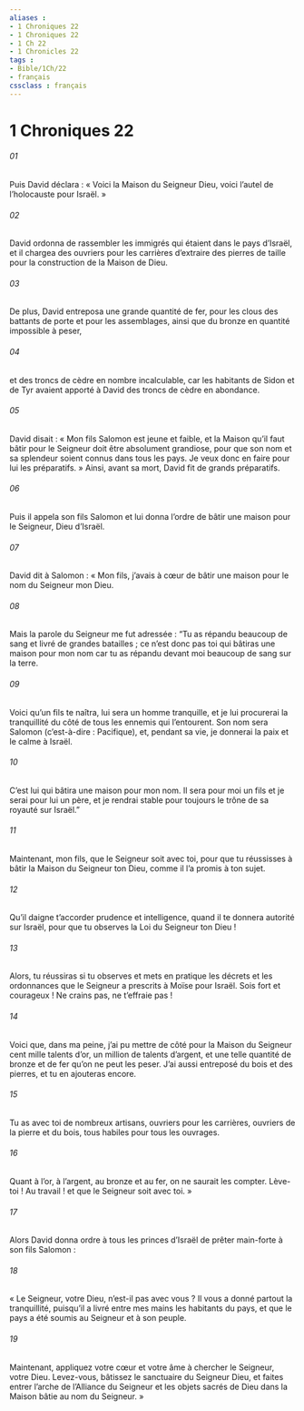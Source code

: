 ```yaml
---
aliases : 
- 1 Chroniques 22
- 1 Chroniques 22
- 1 Ch 22
- 1 Chronicles 22
tags : 
- Bible/1Ch/22
- français
cssclass : français
---
```


# 1 Chroniques 22

###### 01
Puis David déclara : « Voici la Maison du Seigneur Dieu, voici l’autel de l’holocauste pour Israël. »
###### 02
David ordonna de rassembler les immigrés qui étaient dans le pays d’Israël, et il chargea des ouvriers pour les carrières d’extraire des pierres de taille pour la construction de la Maison de Dieu.
###### 03
De plus, David entreposa une grande quantité de fer, pour les clous des battants de porte et pour les assemblages, ainsi que du bronze en quantité impossible à peser,
###### 04
et des troncs de cèdre en nombre incalculable, car les habitants de Sidon et de Tyr avaient apporté à David des troncs de cèdre en abondance.
###### 05
David disait : « Mon fils Salomon est jeune et faible, et la Maison qu’il faut bâtir pour le Seigneur doit être absolument grandiose, pour que son nom et sa splendeur soient connus dans tous les pays. Je veux donc en faire pour lui les préparatifs. » Ainsi, avant sa mort, David fit de grands préparatifs.
###### 06
Puis il appela son fils Salomon et lui donna l’ordre de bâtir une maison pour le Seigneur, Dieu d’Israël.
###### 07
David dit à Salomon : « Mon fils, j’avais à cœur de bâtir une maison pour le nom du Seigneur mon Dieu.
###### 08
Mais la parole du Seigneur me fut adressée : “Tu as répandu beaucoup de sang et livré de grandes batailles ; ce n’est donc pas toi qui bâtiras une maison pour mon nom car tu as répandu devant moi beaucoup de sang sur la terre.
###### 09
Voici qu’un fils te naîtra, lui sera un homme tranquille, et je lui procurerai la tranquillité du côté de tous les ennemis qui l’entourent. Son nom sera Salomon (c’est-à-dire : Pacifique), et, pendant sa vie, je donnerai la paix et le calme à Israël.
###### 10
C’est lui qui bâtira une maison pour mon nom. Il sera pour moi un fils et je serai pour lui un père, et je rendrai stable pour toujours le trône de sa royauté sur Israël.”
###### 11
Maintenant, mon fils, que le Seigneur soit avec toi, pour que tu réussisses à bâtir la Maison du Seigneur ton Dieu, comme il l’a promis à ton sujet.
###### 12
Qu’il daigne t’accorder prudence et intelligence, quand il te donnera autorité sur Israël, pour que tu observes la Loi du Seigneur ton Dieu !
###### 13
Alors, tu réussiras si tu observes et mets en pratique les décrets et les ordonnances que le Seigneur a prescrits à Moïse pour Israël. Sois fort et courageux ! Ne crains pas, ne t’effraie pas !
###### 14
Voici que, dans ma peine, j’ai pu mettre de côté pour la Maison du Seigneur cent mille talents d’or, un million de talents d’argent, et une telle quantité de bronze et de fer qu’on ne peut les peser. J’ai aussi entreposé du bois et des pierres, et tu en ajouteras encore.
###### 15
Tu as avec toi de nombreux artisans, ouvriers pour les carrières, ouvriers de la pierre et du bois, tous habiles pour tous les ouvrages.
###### 16
Quant à l’or, à l’argent, au bronze et au fer, on ne saurait les compter. Lève-toi ! Au travail ! et que le Seigneur soit avec toi. »
###### 17
Alors David donna ordre à tous les princes d’Israël de prêter main-forte à son fils Salomon :
###### 18
« Le Seigneur, votre Dieu, n’est-il pas avec vous ? Il vous a donné partout la tranquillité, puisqu’il a livré entre mes mains les habitants du pays, et que le pays a été soumis au Seigneur et à son peuple.
###### 19
Maintenant, appliquez votre cœur et votre âme à chercher le Seigneur, votre Dieu. Levez-vous, bâtissez le sanctuaire du Seigneur Dieu, et faites entrer l’arche de l’Alliance du Seigneur et les objets sacrés de Dieu dans la Maison bâtie au nom du Seigneur. »
